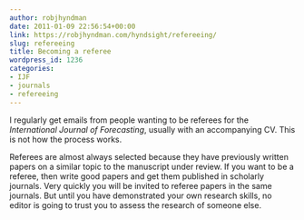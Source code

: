 ```yaml
---
author: robjhyndman
date: 2011-01-09 22:56:54+00:00
link: https://robjhyndman.com/hyndsight/refereeing/
slug: refereeing
title: Becoming a referee
wordpress_id: 1236
categories:
- IJF
- journals
- refereeing
---
```


I regularly get emails from people wanting to be referees for the _International Journal of Forecasting_, usually with an accompanying CV. This is not how the process works.

Referees are almost always selected because they have previously written papers on a similar topic to the manuscript under review. If you want to be a referee, then write good papers and get them published in scholarly journals. Very quickly you will be invited to referee papers in the same journals. But until you have demonstrated your own research skills, no editor is going to trust you to assess the research of someone else.
